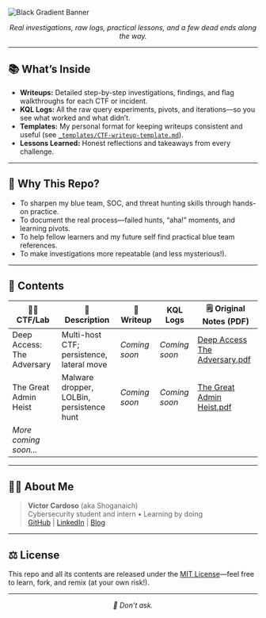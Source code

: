 ![Black Gradient Banner](https://github.com/user-attachments/assets/639364e0-7dd4-493e-904f-7cb2676a6854)
<p align="center"><i>Real investigations, raw logs, practical lessons, and a few dead ends along the way.
</i></p>

---

## 📚 What’s Inside

- **Writeups:** Detailed step-by-step investigations, findings, and flag walkthroughs for each CTF or incident.
- **KQL Logs:** All the raw query experiments, pivots, and iterations—so you see what worked and what didn’t.
- **Templates:** My personal format for keeping writeups consistent and useful (see [`_templates/CTF-writeup-template.md`](./_templates/CTF-writeup-template.md)).
- **Lessons Learned:** Honest reflections and takeaways from every challenge.

---

## 🤔 Why This Repo?

- To sharpen my blue team, SOC, and threat hunting skills through hands-on practice.
- To document the real process—failed hunts, “aha!” moments, and learning pivots.
- To help fellow learners and my future self find practical blue team references.
- To make investigations more repeatable (and less mysterious!).

---

## 📂 Contents

| 🏴‍☠️ CTF/Lab         | 📝 Description                        | 📄 Writeup      |  KQL Logs    | 🗒️ Original Notes (PDF)                                                                                |
|------------------------------|---------------------------------------|-----------------|-----------------|-------------------------------------------------------------------------------------|
| Deep Access: The Adversary   | Multi-host CTF; persistence, lateral move | _Coming soon_   | _Coming soon_   | [Deep Access The Adversary.pdf](Cyber%20Range/Deep%20Access%20-%20The%20Adversary/Victor%20Threat%20Hunt%20Notes%20-%20Deep%20Access%20The%20Adversary.pdf) |
| The Great Admin Heist        | Malware dropper, LOLBin, persistence hunt | _Coming soon_   | _Coming soon_   | [The Great Admin Heist.pdf](Cyber%20Range/The%20Great%20Admin%20Heist/Victor%20Threat%20Hunt%20Notes%20-%20The%20Great%20Admin%20Heist.pdf) |
| *More coming soon...*        |                                       |                 |                 |                                                                                     |


---
## 👨‍💻 About Me

> **Victor Cardoso** (aka Shoganaich)  
> Cybersecurity student and intern • Learning by doing  
> [GitHub](https://github.com/shoganaich) | [LinkedIn](https://www.linkedin.com/in/victordccardoso/) | [Blog](https://shoganaich.bearblog.dev/)

---

## ⚖️ License

This repo and all its contents are released under the [MIT License](./LICENSE)—feel free to learn, fork, and remix (at your own risk!).

---

<p align="center"><i>🦖 Don’t ask.</i></p>

